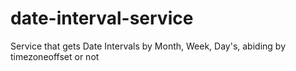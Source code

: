 # date-interval-service
Service that gets Date Intervals by Month, Week, Day's, abiding by timezoneoffset or not
